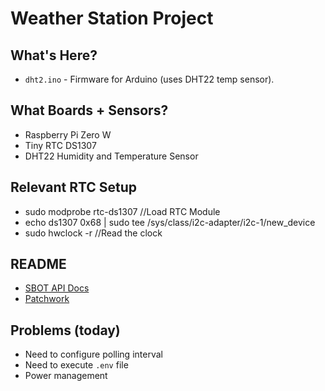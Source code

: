 # Weather Station Project

## What's Here?
 * `dht2.ino` - Firmware for Arduino (uses DHT22 temp sensor).

## What Boards + Sensors?
 * Raspberry Pi Zero W
 * Tiny RTC DS1307
 * DHT22 Humidity and Temperature Sensor

## Relevant RTC Setup
 * sudo modprobe rtc-ds1307 //Load RTC Module
 * echo ds1307 0x68 | sudo tee /sys/class/i2c-adapter/i2c-1/new_device
 * sudo hwclock -r //Read the clock

## README

 * [SBOT API Docs](https://scuttlebot.io/)
 * [Patchwork](https://github.com/ssbc/patchwork)

## Problems (today)

 * Need to configure polling interval
 * Need to execute `.env` file
 * Power management
